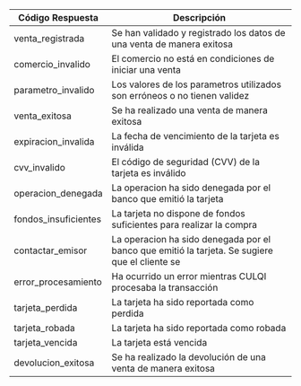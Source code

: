
| Código Respuesta |	Descripción |
| ---------------- | ------------ |
| venta_registrada | 	Se han validado y registrado los datos de una venta de manera exitosa
| comercio_invalido |	El comercio no está en condiciones de iniciar una venta
| parametro_invalido |	Los valores de los parametros utilizados son erróneos o no tienen validez
| venta_exitosa |	Se ha realizado una venta de manera exitosa
| expiracion_invalida |	La fecha de vencimiento de la tarjeta es inválida
| cvv_invalido |	El código de seguridad (CVV) de la tarjeta es inválido
| operacion_denegada |	La operacion ha sido denegada por el banco que emitió la tarjeta
| fondos_insuficientes |	La tarjeta no dispone de fondos suficientes para realizar la compra
| contactar_emisor |	La operacion ha sido denegada por el banco que emitió la tarjeta. Se sugiere que el cliente se | comunique con el banco
| error_procesamiento |	Ha ocurrido un error mientras CULQI procesaba la transacción
| tarjeta_perdida |	La tarjeta ha sido reportada como perdida
| tarjeta_robada |	La tarjeta ha sido reportada como robada
| tarjeta_vencida |	La tarjeta está vencida
| devolucion_exitosa |	Se ha realizado la devolución de una venta de manera exitosa
